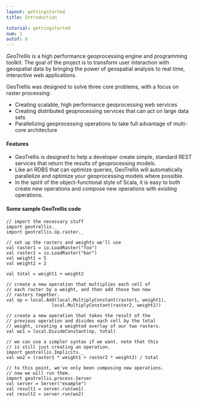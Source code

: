 ```yaml
---
layout: gettingstarted
title: Introduction

tutorial: gettingstarted
num: 1
outof: 6
---
```

*GeoTrellis* is a high performance geoprocessing engine and programming
toolkit. The goal of the project is to transform user interaction with
geospatial data by bringing the power of geospatial analysis to real time,
interactive web applications.

GeoTrellis was designed to solve three core problems, with a focus on raster
processing:

- Creating scalable, high performance geoprocessing web services
- Creating distributed geoprocessing services that can act on large data sets
- Parallelizing geoprocessing operations to take full advantage of multi-core
  architecture 

#### Features

- GeoTrellis is designed to help a developer create simple, standard REST
  services that return the results of geoprocessing models.
- Like an RDBS that can optimize queries, GeoTrellis will automatically
  parallelize and optimize your geoprocessing models where possible.  
- In the spirit of the object-functional style of Scala, it is easy to both
  create new operations and compose new operations with existing operations.

#### Some sample GeoTrellis code


    // import the necessary stuff
    import geotrellis._
    import geotrellis.op.raster._

    // set up the rasters and weights we'll use
    val raster1 = io.LoadRaster("foo")
    val raster2 = io.LoadRaster("bar")
    val weight1 = 5
    val weight2 = 2

    val total = weight1 + weight2

    // create a new operation that multiplies each cell of
    // each raster by a weight, and then add those two new
    // rasters together.
    val op = local.Add(local.MultiplyConstant(raster1, weight1),
                     local.MultiplyConstant(raster2, weight2))

    // create a new operation that takes the result of the
    // previous operation and divides each cell by the total
    // weight, creating a weighted overlay of our two rasters.
    val wo1 = local.DivideConstant(op, total)

    // we can use a simpler syntax if we want. note that this
    // is still just creating an operation.
    import geotrellis.Implicits._
    val wo2 = (raster1 * weight1 + raster2 * weight2) / total

    // to this point, we've only been composing new operations.
    // now we will run them.
    import geotrellis.process.Server
    val server = Server("example")
    val result1 = server.run(wo1)
    val result2 = server.run(wo2)

